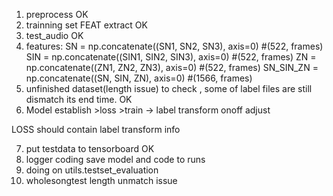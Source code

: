 1. preprocess OK
2. trainning set FEAT extract OK
3. test_audio OK
4. features:     SN = np.concatenate((SN1, SN2, SN3), axis=0) #(522, frames)
                SIN = np.concatenate((SIN1, SIN2, SIN3), axis=0) #(522, frames)
                ZN = np.concatenate((ZN1, ZN2, ZN3), axis=0) #(522, frames)
                SN_SIN_ZN = np.concatenate((SN, SIN, ZN), axis=0) #(1566, frames)
5. unfinished dataset(length issue) to check , some of label files are still dismatch its end time. OK
6. Model establish >loss >train -> label transform onoff adjust


LOSS should contain label transform info

7. put testdata to tensorboard OK
8. logger coding save model and code to runs
9. doing on utils.testset_evaluation
10. wholesongtest length unmatch issue